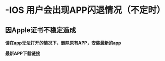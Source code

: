 
-IOS 用户会出现APP闪退情况（不定时）
===

  因Apple证书不稳定造成
---




**请在app无法打开的情况下，删除原有APP，安装最新的app**



**最新APP下载链接**
